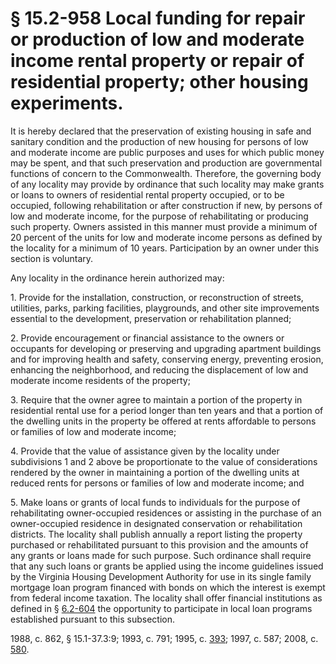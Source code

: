# § 15.2-958 Local funding for repair or production of low and moderate income rental property or repair of residential property; other housing experiments.

<p>It is hereby declared that the preservation of existing housing in safe and sanitary condition and the production of new housing for persons of low and moderate income are public purposes and uses for which public money may be spent, and that such preservation and production are governmental functions of concern to the Commonwealth. Therefore, the governing body of any locality may provide by ordinance that such locality may make grants or loans to owners of residential rental property occupied, or to be occupied, following rehabilitation or after construction if new, by persons of low and moderate income, for the purpose of rehabilitating or producing such property. Owners assisted in this manner must provide a minimum of 20 percent of the units for low and moderate income persons as defined by the locality for a minimum of 10 years. Participation by an owner under this section is voluntary.</p><p>Any locality in the ordinance herein authorized may:</p><p>1. Provide for the installation, construction, or reconstruction of streets, utilities, parks, parking facilities, playgrounds, and other site improvements essential to the development, preservation or rehabilitation planned;</p><p>2. Provide encouragement or financial assistance to the owners or occupants for developing or preserving and upgrading apartment buildings and for improving health and safety, conserving energy, preventing erosion, enhancing the neighborhood, and reducing the displacement of low and moderate income residents of the property;</p><p>3. Require that the owner agree to maintain a portion of the property in residential rental use for a period longer than ten years and that a portion of the dwelling units in the property be offered at rents affordable to persons or families of low and moderate income;</p><p>4. Provide that the value of assistance given by the locality under subdivisions 1 and 2 above be proportionate to the value of considerations rendered by the owner in maintaining a portion of the dwelling units at reduced rents for persons or families of low and moderate income; and</p><p>5. Make loans or grants of local funds to individuals for the purpose of rehabilitating owner-occupied residences or assisting in the purchase of an owner-occupied residence in designated conservation or rehabilitation districts. The locality shall publish annually a report listing the property purchased or rehabilitated pursuant to this provision and the amounts of any grants or loans made for such purpose. Such ordinance shall require that any such loans or grants be applied using the income guidelines issued by the Virginia Housing Development Authority for use in its single family mortgage loan program financed with bonds on which the interest is exempt from federal income taxation. The locality shall offer financial institutions as defined in § <a href='http://law.lis.virginia.gov/vacode/6.2-604/'>6.2-604</a> the opportunity to participate in local loan programs established pursuant to this subsection.</p><p>1988, c. 862, § 15.1-37.3:9; 1993, c. 791; 1995, c. <a href='http://lis.virginia.gov/cgi-bin/legp604.exe?951+ful+CHAP0393'>393</a>; 1997, c. 587; 2008, c. <a href='http://lis.virginia.gov/cgi-bin/legp604.exe?081+ful+CHAP0580'>580</a>.</p>